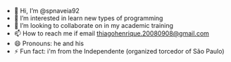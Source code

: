 - 👋 Hi, I’m @spnaveia92
- 👀 I’m interested in learn new types of programming
- 💞️ I’m looking to collaborate on in my academic training
- 📫 How to reach me if email thiagohenrique.20080908@gmail.com
- 😄 Pronouns: he and his 
- ⚡ Fun fact: i'm from the Independente (organized torcedor of São Paulo)

<!---
spnaveia92/spnaveia92 is a ✨ special ✨ repository because its `README.md` (this file) appears on your GitHub profile.
You can click the Preview link to take a look at your changes.
--->
